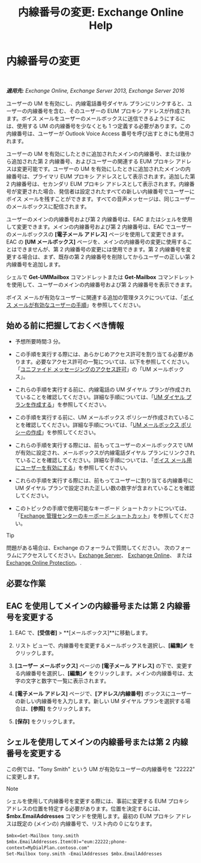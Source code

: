﻿---
title: '内線番号の変更: Exchange Online Help'
TOCTitle: 内線番号の変更
ms:assetid: ff22b366-3bfb-4bf7-9f11-62fba48f1caf
ms:mtpsurl: https://technet.microsoft.com/ja-jp/library/Bb232208(v=EXCHG.150)
ms:contentKeyID: 50555903
ms.date: 05/22/2018
mtps_version: v=EXCHG.150
ms.translationtype: HT
---

# 内線番号の変更

 

_**適用先:** Exchange Online, Exchange Server 2013, Exchange Server 2016_

ユーザーの UM を有効にし、内線電話番号ダイヤル プランにリンクすると、ユーザーの内線番号を含む、そのユーザーの EUM プロキシ アドレスが作成されます。ボイス メールをユーザーのメールボックスに送信できるようにするには、使用する UM の内線番号を少なくとも 1 つ定義する必要があります。この内線番号は、ユーザーが Outlook Voice Access 番号を呼び出すときにも使用されます。

ユーザーの UM を有効にしたときに追加されたメインの内線番号、または後から追加された第 2 内線番号、およびユーザーの関連する EUM プロキシ アドレスは変更可能です。ユーザーの UM を有効にしたときに追加されたメインの内線番号は、プライマリ EUM プロキシ アドレスとして表示されます。追加した第 2 内線番号は、セカンダリ EUM プロキシ アドレスとして表示されます。内線番号が変更された場合、発信者は設定されたすべての新しい内線番号でユーザーにボイス メールを残すことができます。すべての音声メッセージは、同じユーザーのメールボックスに配信されます。

ユーザーのメインの内線番号および第 2 内線番号は、EAC またはシェルを使用して変更できます。メインの内線番号および第 2 内線番号は、EAC でユーザーのメールボックスの **\[電子メール アドレス\]** ページを使用して変更できます。EAC の **\[UM メールボックス\]** ページを、メインの内線番号の変更に使用することはできませんが、第 2 内線番号の変更には使用できます。第 2 内線番号を変更する場合は、まず、既存の第 2 内線番号を削除してからユーザーの正しい第 2 内線番号を追加します。

シェルで **Get-UMMailbox** コマンドレットまたは **Get-Mailbox** コマンドレットを使用して、ユーザーのメインの内線番号および第 2 内線番号を表示できます。

ボイス メールが有効なユーザーに関連する追加の管理タスクについては、「[ボイス メールが有効なユーザーの手順](voice-mail-enabled-user-procedures-exchange-2013-help.md)」を参照してください。

## 始める前に把握しておくべき情報

  - 予想所要時間:3 分。

  - この手順を実行する際には、あらかじめアクセス許可を割り当てる必要があります。必要なアクセス許可の一覧については、以下を参照してください。「[ユニファイド メッセージングのアクセス許可](unified-messaging-permissions-exchange-2013-help.md)」の「UM メールボックス」。

  - これらの手順を実行する前に、内線電話の UM ダイヤル プランが作成されていることを確認してください。詳細な手順については、「[UM ダイヤル プランを作成する](create-a-um-dial-plan-exchange-2013-help.md)」を参照してください。

  - この手順を実行する前に、UM メールボックス ポリシーが作成されていることを確認してください。詳細な手順については、「[UM メールボックス ポリシーの作成](create-a-um-mailbox-policy-exchange-2013-help.md)」を参照してください。

  - これらの手順を実行する際には、前もってユーザーのメールボックスで UM が有効に設定され、メールボックスが内線電話ダイヤル プランにリンクされていることを確認してください。詳細な手順については、「[ボイス メール用にユーザーを有効にする](enable-a-user-for-voice-mail-exchange-2013-help.md)」を参照してください。

  - これらの手順を実行する際には、前もってユーザーに割り当てる内線番号に UM ダイヤル プランで設定された正しい数の数字が含まれていることを確認してください。

  - このトピックの手順で使用可能なキーボード ショートカットについては、「[Exchange 管理センターのキーボード ショートカット](keyboard-shortcuts-in-the-exchange-admin-center-exchange-online-protection-help.md)」を参照してください。


> [!TIP]
> 問題がある場合は、Exchange のフォーラムで質問してください。 次のフォーラムにアクセスしてください。<A href="https://go.microsoft.com/fwlink/p/?linkid=60612">Exchange Server</A>、 <A href="https://go.microsoft.com/fwlink/p/?linkid=267542">Exchange Online</A>、 または <A href="https://go.microsoft.com/fwlink/p/?linkid=285351">Exchange Online Protection</A>。.



## 必要な作業

## EAC を使用してメインの内線番号または第 2 内線番号を変更する

1.  EAC で、**\[受信者\]** \> **\[メールボックス\]**に移動します。

2.  リスト ビューで、内線番号を変更するメールボックスを選択し、**\[編集\]**![編集アイコン](images/Bb124582.6f53ccb2-1f13-4c02-bea0-30690e6ea71d(EXCHG.150).gif "編集アイコン") をクリックします。

3.  **\[ユーザー メールボックス\]** ページの **\[電子メール アドレス\]** の下で、変更する内線番号を選択し、**\[編集\]**![編集アイコン](images/Bb124582.6f53ccb2-1f13-4c02-bea0-30690e6ea71d(EXCHG.150).gif "編集アイコン") をクリックします。メインの内線番号は、太字の文字と数字で一覧に表示されます。

4.  **\[電子メール アドレス\]** ページで、**\[アドレス/内線番号\]** ボックスにユーザーの新しい内線番号を入力します。新しい UM ダイヤル プランを選択する場合は、**\[参照\]** をクリックします。

5.  **\[保存\]** をクリックします。

## シェルを使用してメインの内線番号または第 2 内線番号を変更する

この例では、"Tony Smith" という UM が有効なユーザーの内線番号を "22222" に変更します。


> [!NOTE]
> シェルを使用して内線番号を変更する際には、事前に変更する EUM プロキシ アドレスの位置を特定する必要があります。位置を決定するには、<STRONG>$mbx.EmailAddresses</STRONG> コマンドを使用します。最初の EUM プロキシ アドレスは既定の (メインの) 内線番号で、リスト内の 0 になります。



    $mbx=Get-Mailbox tony.smith
    $mbx.EmailAddresses.Item(0)="eum:22222;phone-context=MyDialPlan.contoso.com"
    Set-Mailbox tony.smith -EmailAddresses $mbx.EmailAddresses

